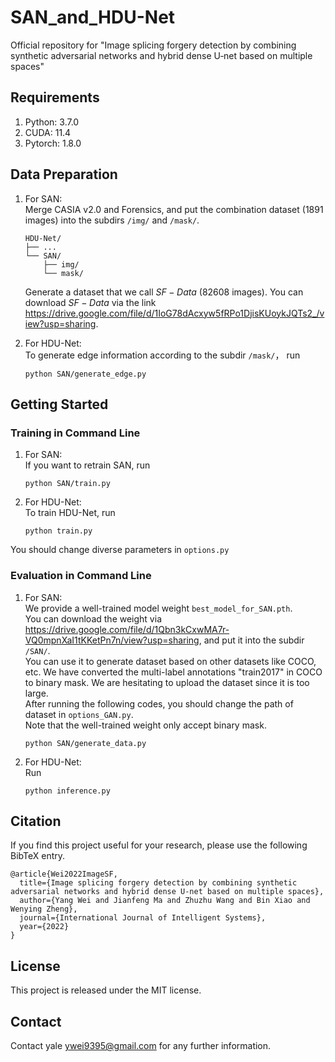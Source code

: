 # SAN_and_HDU-Net
Official repository for "Image splicing forgery detection by combining synthetic adversarial networks and hybrid dense U‐net based on multiple spaces"

## Requirements
1. Python: 3.7.0
2. CUDA: 11.4
3. Pytorch: 1.8.0

## Data Preparation
1. For SAN:  
   Merge CASIA v2.0 and Forensics, and put the combination dataset (1891 images) into the subdirs `/img/` and `/mask/`.
    ```shell
    HDU-Net/
    ├── ...
    └── SAN/
        ├── img/
        └── mask/
    ```
    Generate a dataset that we call $SF-Data$ (82608 images). You can download $SF-Data$ via the link <https://drive.google.com/file/d/1IoG78dAcxyw5fRPo1DjisKUoykJQTs2_/view?usp=sharing>.
    
2. For HDU-Net:  
   To generate edge information according to the subdir `/mask/`， run
   ```shell
   python SAN/generate_edge.py
   ```

## Getting Started
### Training in Command Line
1. For SAN:  
   If you want to retrain SAN, run
   ```shell
   python SAN/train.py
   ```
 
2. For HDU-Net:  
   To train HDU-Net, run
   ```shell
   python train.py
   ```
You should change diverse parameters in `options.py`
   
### Evaluation in Command Line
1. For SAN:  
    We provide a well-trained model weight `best_model_for_SAN.pth`.  
    You can download the weight via <https://drive.google.com/file/d/1Qbn3kCxwMA7r-VQ0mpnXaI1tKKetPn7n/view?usp=sharing>, and put it into the subdir `/SAN/`.  
    You can use it to generate dataset based on other datasets like COCO, etc. We have converted the multi-label annotations "train2017" in COCO to binary mask. We are hesitating to upload the dataset since it is too large.  
    After running the following codes, you should change the path of dataset in `options_GAN.py`.  
    Note that the well-trained weight only accept binary mask.
   ```shell
   python SAN/generate_data.py
   ```

2. For HDU-Net:  
   Run  
   ```shell
   python inference.py
   ```

## Citation
If you find this project useful for your research, please use the following BibTeX entry.
```shell
@article{Wei2022ImageSF,
  title={Image splicing forgery detection by combining synthetic adversarial networks and hybrid dense U‐net based on multiple spaces},
  author={Yang Wei and Jianfeng Ma and Zhuzhu Wang and Bin Xiao and Wenying Zheng},
  journal={International Journal of Intelligent Systems},
  year={2022}
}
```

## License
This project is released under the MIT license.

## Contact
Contact yale ywei9395@gmail.com for any further information.
